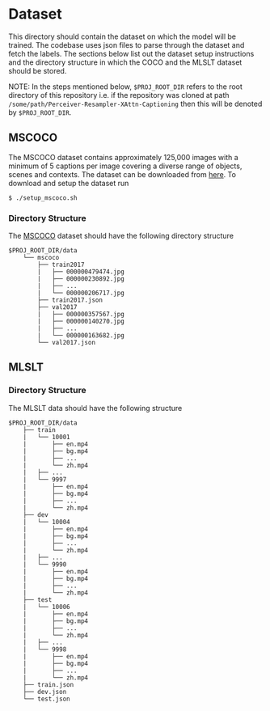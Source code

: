 # Dataset

This directory should contain the dataset on which the model will be trained. The codebase uses json files to parse through the dataset and fetch the labels. The sections below list out the dataset setup instructions and the directory structure in which the COCO and the MLSLT dataset should be stored.

NOTE: In the steps mentioned below, `$PROJ_ROOT_DIR` refers to the root directory of this repository i.e. if the repository was cloned at path `/some/path/Perceiver-Resampler-XAttn-Captioning` then this will be denoted by `$PROJ_ROOT_DIR`.

## MSCOCO

The MSCOCO dataset contains approximately 125,000 images with a minimum of 5 captions per image covering a diverse range of objects, scenes and contexts. The dataset can be downloaded from [here](https://cocodataset.org/#download). To download and setup the dataset run

```
$ ./setup_mscoco.sh
```

### Directory Structure

The [MSCOCO](https://cocodataset.org/#download) dataset should have the following directory structure

```
$PROJ_ROOT_DIR/data
    └── mscoco
        ├── train2017
        |   ├── 000000479474.jpg
        |   ├── 000000230892.jpg
        |   ├── ...
        |   └── 000000206717.jpg
        ├── train2017.json
        ├── val2017
        |   ├── 000000357567.jpg
        |   ├── 000000140270.jpg
        |   ├── ...
        |   └── 000000163682.jpg
        └── val2017.json
```

## MLSLT

### Directory Structure

The MLSLT data should have the following structure

```
$PROJ_ROOT_DIR/data
    ├── train
    |   └── 10001
    |       ├── en.mp4
    |       ├── bg.mp4
    |       ├── ...
    |       └── zh.mp4
    |   ├── ...
    |   └── 9997
    |       ├── en.mp4
    |       ├── bg.mp4
    |       ├── ...
    |       └── zh.mp4
    ├── dev
    |   └── 10004
    |       ├── en.mp4
    |       ├── bg.mp4
    |       ├── ...
    |       └── zh.mp4
    |   ├── ...
    |   └── 9990
    |       ├── en.mp4
    |       ├── bg.mp4
    |       ├── ...
    |       └── zh.mp4
    ├── test
    |   └── 10006
    |       ├── en.mp4
    |       ├── bg.mp4
    |       ├── ...
    |       └── zh.mp4
    |   ├── ...
    |   └── 9998
    |       ├── en.mp4
    |       ├── bg.mp4
    |       ├── ...
    |       └── zh.mp4
    ├── train.json
    ├── dev.json
    └── test.json
```